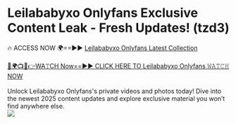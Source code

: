 # Leilababyxo Onlyfans Exclusive Content Leak - Fresh Updates! (tzd3)

🔥 ACCESS NOW 🌍==►► <a href="https://tinyurl.com/kvy9nzfs" rel="nofollow">Leilababyxo Onlyfans Latest Collection</a>
<br><br>
[🔴🌍📺📱👉WA𝚃CH Now==►► CLICK HERE TO Leilababyxo Onlyfans 𝚆𝙰𝚃𝙲𝙷 NOW](https://tinyurl.com/kvy9nzfs)
<br><br>
Unlock Leilababyxo Onlyfans's private videos and photos today! Dive into the newest 2025 content updates and explore exclusive material you won’t find anywhere else.
<br>
<a href="https://tinyurl.com/kvy9nzfs" rel="nofollow" data-target="animated-image.originalLink"><img src="https://camo.githubusercontent.com/8a4f000d20f83aca3bf7ec5f350d767afa0574a8a352519fd8cfa583a6f93a33/68747470733a2f2f692e696d6775722e636f6d2f644a486b345a712e676966" data-canonical-src="https://i.imgur.com/dJHk4Zq.gif" style="max-width: 100%; display: inline-block;" data-target="animated-image.originalImage"></a>
<br>

